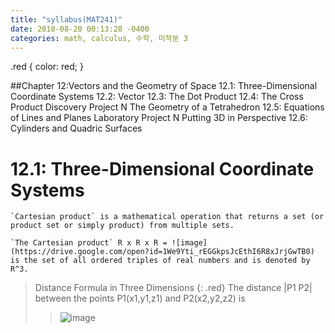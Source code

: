 ```yaml
---
title: "syllabus(MAT241)"
date: 2018-08-20 00:13:28 -0400
categories: math, calculus, 수학, 미적분 3
---
```

.red {
  color: red;
}

##Chapter 12:Vectors and the Geometry of Space
        12.1: Three-Dimensional Coordinate Systems
        12.2: Vector
        12.3: The Dot Product
        12.4: The Cross Product
            Discovery Project N The Geometry of a Tetrahedron
        12.5: Equations of Lines and Planes
            Laboratory Project N Putting 3D in Perspective
        12.6: Cylinders and Quadric Surfaces

# 12.1: Three-Dimensional Coordinate Systems
    `Cartesian product` is a mathematical operation that returns a set (or product set or simply product) from multiple sets. 

    `The Cartesian product` R x R x R = ![image](https://drive.google.com/open?id=1We9Yti_rEGGkpsJcEthI6R8xJrjGwTB0) is the set of all ordered triples of real numbers and is denoted by R^3.
    
> Distance Formula in Three Dimensions {: .red} The distance |P1 P2| between the points P1(x1,y1,z1) and P2(x2,y2,z2) is
>> ![image](https://drive.google.com/open?id=11PN999rKV4SqJZVsqH-j7zH7YohWk69i)